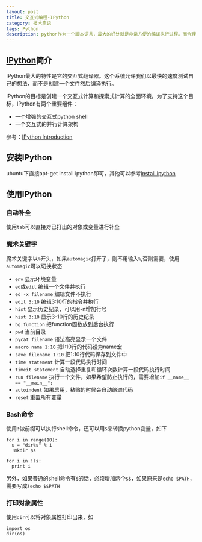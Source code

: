 ```yaml
---
layout: post
title: 交互式编程-IPython
category: 技术笔记
tags: Python
description: python作为一个脚本语言，最大的好处就是非常方便的编译执行过程。而合理利用ipython，更能让想法的实现速度提高一大截
---
```


## [IPython](http://ipython.org/)简介

IPython最大的特性是它的交互式翻译器。这个系统允许我们以最快的速度测试自己的想法，而不是创建一个文件然后编译执行。

IPython的目标是创建一个交互式计算和探索式计算的全面环境。为了支持这个目标，IPython有两个重要组件：

- 一个增强的交互式python shell
- 一个交互式的并行计算架构

参考：[IPython Introduction](http://ipython.org/ipython-doc/stable/overview.html)

## 安装IPython

ubuntu下直接apt-get install ipython即可，其他可以参考[install ipython](http://ipython.org/ipython-doc/stable/install/install.html)

## 使用IPython

### 自动补全
使用`tab`可以直接对已打出的对象或变量进行补全

### 魔术关键字
魔术关键字以`%`开头，如果`automagic`打开了，则不用输入`%`,否则需要，使用`automagic`可以切换状态

- `env` 显示环境变量
- `ed`或`edit` 编辑一个文件并执行
- `ed -x filename` 编辑文件不执行
- `edit 3:10` 编辑3:10行的指令并执行
- `hist` 显示历史纪录，可以用-n增加行号
- `hist 3:10` 显示3-10行的历史纪录
- `bg function` 把function函数放到后台执行
- `pwd` 当前目录
- `pycat filename` 语法高亮显示一个文件
- `macro name 1:10` 把1:10行的代码设为name宏
- `save filename 1:10` 把1:10行代码保存到文件中
- `time statement` 计算一段代码执行时间
- `timeit statement` 自动选择重复和循环次数计算一段代码执行时间
- `run filename` 执行一个文件，如果希望防止执行的，需要增加`if __name__ == "__main__":`
- `autoindent` 如果启用，粘贴的时候会自动缩进代码
- `reset` 重置所有变量

### Bash命令
使用`!`做前缀可以执行shell命令，还可以用`$`来转换python变量，如下

    for i in range(10):
      s = "dir%s" % i
      !mkdir $s

    for i in !ls:
      print i

另外，如果普通的shell命令有`$`的话，必须增加两个`$$`，如果原来是`echo $PATH`，需要写成`!echo $$PATH`

### 打印对象属性
使用`dir`可以将对象属性打印出来，如

    import os
    dir(os)




